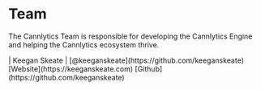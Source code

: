 # Team

The Cannlytics Team is responsible for developing the Cannlytics Engine and helping the Cannlytics ecosystem thrive.

<!-- Image --> | Keegan Skeate | [@keeganskeate](https://github.com/keeganskeate) [Website](https://keeganskeate.com) [Github](https://github.com/keeganskeate)

